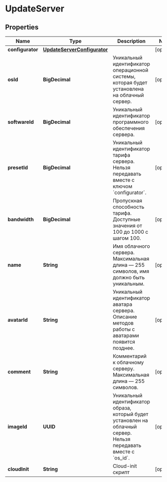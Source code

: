 

# UpdateServer


## Properties

| Name | Type | Description | Notes |
|------------ | ------------- | ------------- | -------------|
|**configurator** | [**UpdateServerConfigurator**](UpdateServerConfigurator.md) |  |  [optional] |
|**osId** | **BigDecimal** | Уникальный идентификатор операционной системы, которая будет установлена на облачный сервер. |  [optional] |
|**softwareId** | **BigDecimal** | Уникальный идентификатор программного обеспечения сервера. |  [optional] |
|**presetId** | **BigDecimal** | Уникальный идентификатор тарифа сервера. Нельзя передавать вместе с ключом &#x60;configurator&#x60;. |  [optional] |
|**bandwidth** | **BigDecimal** | Пропускная способность тарифа. Доступные значения от 100 до 1000 с шагом 100. |  [optional] |
|**name** | **String** | Имя облачного сервера. Максимальная длина — 255 символов, имя должно быть уникальным. |  [optional] |
|**avatarId** | **String** | Уникальный идентификатор аватара сервера. Описание методов работы с аватарами появится позднее. |  [optional] |
|**comment** | **String** | Комментарий к облачному серверу. Максимальная длина — 255 символов. |  [optional] |
|**imageId** | **UUID** | Уникальный идентификатор образа, который будет установлен на облачный сервер. Нельзя передавать вместе с &#x60;os_id&#x60;. |  [optional] |
|**cloudInit** | **String** | Cloud-init скрипт |  [optional] |



